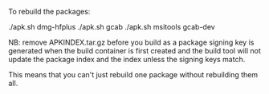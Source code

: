 To rebuild the packages:

./apk.sh dmg-hfplus
./apk.sh gcab
./apk.sh msitools gcab-dev

NB: remove APKINDEX.tar.gz before you build as a package signing key is generated
when the build container is first created and the build tool will not update the
package index and the index unless the signing keys match.

This means that you can't just rebuild one package without rebuilding them all.
